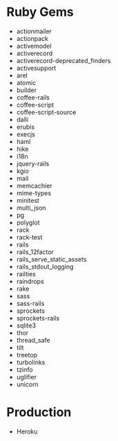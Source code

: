 # Ruby Gems
- actionmailer
- actionpack
- activemodel
- activerecord
- activerecord-deprecated_finders
- activesupport
- arel
- atomic
- builder
- coffee-rails
- coffee-script
- coffee-script-source
- dalli
- erubis
- execjs
- haml
- hike
- i18n
- jquery-rails
- kgio
- mail
- memcachier
- mime-types
- minitest
- multi_json
- pg
- polyglot
- rack
- rack-test
- rails
- rails_12factor
- rails_serve_static_assets
- rails_stdout_logging
- railties
- raindrops
- rake
- sass
- sass-rails
- sprockets
- sprockets-rails
- sqlite3
- thor
- thread_safe
- tilt
- treetop
- turbolinks
- tzinfo
- uglifier
- unicorn


# Production
- Heroku
